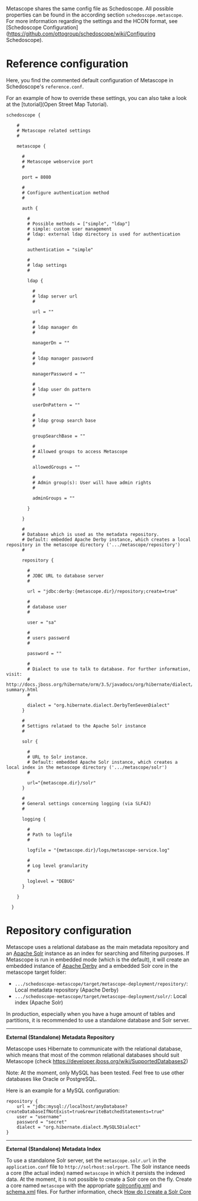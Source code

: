 Metascope shares the same config file as Schedoscope. All possible properties can be found in the according section `schedoscope.metascope`. For more information regarding the settings and the HCON format, see [Schedoscope Configuration](https://github.com/ottogroup/schedoscope/wiki/Configuring Schedoscope).

# Reference configuration

Here, you find the commented default configuration of Metascope in Schedoscope's `reference.conf`. 

For an example of how to override these settings, you can also take a look at the [tutorial](Open Street Map Tutorial).

    schedoscope {

        #
        # Metascope related settings
        #
    
        metascope {
  
          #
          # Metascope webservice port
          #
  
          port = 8080
    
          #
          # Configure authentication method
          #
  
          auth {
  
            #
            # Possible methods = ["simple", "ldap"]
            # simple: custom user management
            # ldap: external ldap directory is used for authentication
            #
  	
            authentication = "simple"
  	
            #
            # ldap settings
            #
  	
            ldap {
  	  
              #
              # ldap server url
              #
  	  
              url = ""
  	  
              #
              # ldap manager dn
              #
  	  
              managerDn = ""
  	  
              #
              # ldap manager password
              #
  	  
              managerPassword = ""
  	  
              #
              # ldap user dn pattern
              #	
  	  
              userDnPattern = ""
  	  
              #
              # ldap group search base
              #
  	  
              groupSearchBase = ""
  	  
              #
              # Allowed groups to access Metascope
              #
  	  
              allowedGroups = ""
  	  
              #
              # Admin group(s): User will have admin rights
              #
  	  
              adminGroups = ""
      
            }
  	
          }

          #
          # Database which is used as the metadata repository.
          # Default: embedded Apache Derby instance, which creates a local repository in the metascope directory ('.../metascope/repository')
          #

          repository {

            #
            # JDBC URL to database server
            #

            url = "jdbc:derby:{metascope.dir}/repository;create=true"

            #
            # database user
            #

            user = "sa"

            #
            # users password
            #

            password = ""

            #
            # Dialect to use to talk to database. For further information, visit:
            # http://docs.jboss.org/hibernate/orm/3.5/javadocs/org/hibernate/dialect/package-summary.html
            #

            dialect = "org.hibernate.dialect.DerbyTenSevenDialect"
          }

          #
          # Settigns relataed to the Apache Solr instance
          #

          solr {

            #
            # URL to Solr instance. 
            # Default: embedded Apache Solr instance, which creates a local index in the metascope directory ('.../metascope/solr')
            #

            url="{metascope.dir}/solr"
          }

          #
          # General settings concerning logging (via SLF4J) 
          #

          logging {

            #
            # Path to logfile
            #

            logfile = "{metascope.dir}/logs/metascope-service.log"

            #
            # Log level granularity
            #

            loglevel = "DEBUG"
          }

        }

      }

# Repository configuration

Metascope uses a relational database as the main metadata repository and an [Apache Solr](http://lucene.apache.org/solr/) instance as an index for searching and filtering purposes. If Metascope is run in embedded mode (which is the default), it will create an embedded instance of [Apache Derby](https://db.apache.org/derby/) and a embedded Solr core in the metascope target folder:

* `.../schedoscope-metascope/target/metascope-deployment/repository/`: Local metadata repository (Apache Derby)
* `.../schedoscope-metascope/target/metascope-deployment/solr/`: Local index (Apache Solr)

In production, especially when you have a huge amount of tables and partitions, it is recommended to use a standalone database and Solr server.

***

**External (Standalone) Metadata Repository**

Metascope uses Hibernate to communicate with the relational database, which means that most of the common relational databases should suit Metascope (check https://developer.jboss.org/wiki/SupportedDatabases2) 

Note: At the moment, only MySQL has been tested. Feel free to use other databases like Oracle or PostgreSQL.

Here is an example for a MySQL configuration:

    repository {
        url = "jdbc:mysql://localhost/anyDatabase?createDatabaseIfNotExist=true&rewriteBatchedStatements=true"
        user = "username"
        password = "secret"
        dialect = "org.hibernate.dialect.MySQL5Dialect"
    }

***

**External (Standalone) Metadata Index**

To use a standalone Solr server, set the `metascope.solr.url` in the `application.conf` file to `http://solrhost:solrport`. The Solr instance needs a core (the actual index) named `metascope` in which it persists the indexed data. At the moment, it is not possible to create a Solr core on the fly.
Create a core named `metascope` with the appropriate [solrconfig.xml](https://github.com/ottogroup/schedoscope/blob/master/schedoscope-metascope/src/main/resources/solr/metascope/conf/solrconfig.xml) and [schema.xml](https://github.com/ottogroup/schedoscope/blob/master/schedoscope-metascope/src/main/resources/solr/metascope/conf/schema.xml) files. For further information, check
[How do I create a Solr Core](https://www.codeenigma.com/host/faq/how-do-i-create-solr-core-my-server#solr4)